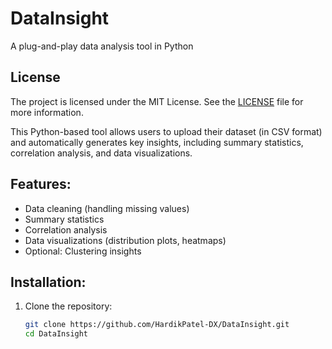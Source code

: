 # DataInsight
A plug-and-play data analysis tool in Python

## License

The project is licensed under the MIT License. See the [LICENSE](LICENSE) file for more information.

This Python-based tool allows users to upload their dataset (in CSV format) and automatically generates key insights, including summary statistics, correlation analysis, and data visualizations.

## Features:
- Data cleaning (handling missing values)
- Summary statistics
- Correlation analysis
- Data visualizations (distribution plots, heatmaps)
- Optional: Clustering insights

## Installation:

1. Clone the repository:
   ```bash
   git clone https://github.com/HardikPatel-DX/DataInsight.git
   cd DataInsight

